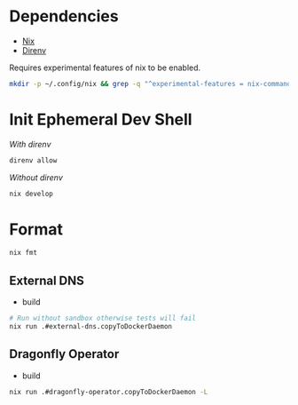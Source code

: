 # Dependencies
- [Nix](https://nixos.org/nix/)
- [Direnv](https://direnv.net/)

Requires experimental features of nix to be enabled.

```bash
mkdir -p ~/.config/nix && grep -q "^experimental-features = nix-command flakes$" ~/.config/nix/nix.conf || echo "experimental-features = nix-command flakes" >> ~/.config/nix/nix.conf
```

# Init Ephemeral Dev Shell
_With direnv_
```bash
direnv allow
```
_Without direnv_
```bash
nix develop
```

# Format
```bash
nix fmt
```

## External DNS
- build
```bash
# Run without sandbox otherwise tests will fail
nix run .#external-dns.copyToDockerDaemon
```

## Dragonfly Operator
- build
```bash
nix run .#dragonfly-operator.copyToDockerDaemon -L
```

